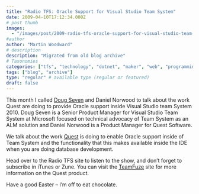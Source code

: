 ```yaml
---
title: "Radio TFS: Oracle Support for Visual Studio Team System"
date: 2009-04-10T17:12:34.000Z
# post thumb
images:
  - "/images/post/2009-radio-tfs-oracle-support-for-visual-studio-team-system.jpg"
#author
author: "Martin Woodward"
# description
description: "Migrated from old blog archive"
# Taxonomies
categories: ["tfs", "technology", "dotnet", "maker", "web", "programming", "podcast"]
tags: ["blog", "archive"]
type: "regular" # available type (regular or featured)
draft: false
---
```

This month I called [Doug Seven](http://blogs.msdn.com/dseven/) and Daniel Norwood to talk about the work Quest are doing to provide Oracle support inside Visual Studio team System 2010.  Doug Seven is a Senior Product Manager for Visual Studio Team System at Microsoft focused on technical advocacy of Team System as an ALM solution and Daniel Norwood is a Product Manager for Quest Software.  

We talk about the work [Quest](http://www.quest.com/) is doing to enable Oracle support inside of Team System and the functionality that this makes available inside the IDE when you are doing database development.  

Head over to the Radio TFS site to listen to the show, and don’t forget to subscribe in iTunes or Zune.  You can visit the [TeamFuze](http://www.teamfuze.net/) site for more information on the Quest product.  

Have a good Easter – I’m off to eat chocolate.
